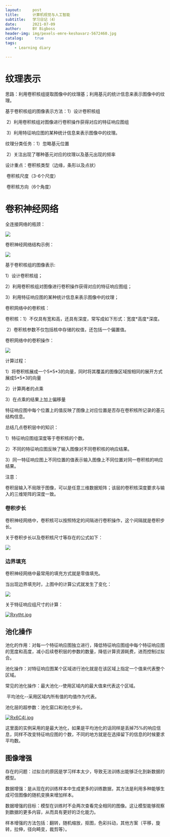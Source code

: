 ```yaml
---
layout:     post
title:      计算机视觉与人工智能
subtitle:   学习日记（4）
date:       2021-07-09
author:     BY Bigboss
header-img: img/pexels-emre-keshavarz-5672460.jpg
catalog: 	 true
tags:
    - Learning diary

---
```


# 纹理表示

思路：利用卷积核组提取图像中的纹理基；利用基元的统计信息来表示图像中的纹理。

基于卷积核组的图像表示方法：1）设计卷积核组

​                                                      2）利用卷积核组对图像进行卷积操作获得对应的特征响应图组

​                                                      3）利用特征响应图的某种统计信息来表示图像中的纹理。

纹理分类任务：1）忽略基元位置

​                           2）关注出现了哪种基元对应的纹理以及基元出现的频率

设计重点：卷积核类型（边缘，条形以及点状）

​                    卷积核尺度（3-6个尺度）

​                    卷积核方向（6个角度）

# 卷积神经网络

全连接网络的瓶颈：

![](https://ftp.bmp.ovh/imgs/2021/07/cacc5cf3d7c71a2a.jpg)

卷积神经网络结构示例：

![](https://ftp.bmp.ovh/imgs/2021/07/c587c7fa269936cd.jpg)

基于卷积核组的图像表示:

1）设计卷积核组；

2）利用卷积核组对图像进行卷积操作获得对应的特征响应图组；

3）利用特征响应图的某种统计信息来表示图像中的纹理；

卷积网络中的卷积核：

卷积核：1）不仅具有宽和高，还具有深度，常写成如下形式：宽度\*高度\*深度。

​                2）卷积核参数不仅包括核中存储的权值，还包括一个偏置值。

卷积网络中的卷积操作：

![](https://ftp.bmp.ovh/imgs/2021/07/51b6b41e5060df7a.jpg)

计算过程：

1）将卷积核展成一个5\*5\*3的向量，同时将其覆盖的图像区域按相同的展开方式展成5\*5\*3的向量

2）计算两者的点乘

3）在点乘的结果上加上偏移量

特征响应图中每个位置上的值反映了图像上对应位置是否存在卷积核所记录的基元结构信息。

总结几点卷积层中的知识：

1）特征响应图组深度等于卷积核的个数。

2）不同的特征响应图反映了输入图像对不同卷积核的响应结果。

3）同一特征响应图上不同位置的值表示输入图像上不同位置对同一卷积核的响应结果。

注意：

卷积层输入不局限于图像，可以是任意三维数据矩阵；该层的卷积核深度要求与输入的三维矩阵的深度一致。

### 卷积步长

卷积神经网络中，卷积核可以按照特定的间隔进行卷积操作，这个间隔就是卷积步长。

关于卷积步长以及卷积核尺寸等存在的公式如下：

![](https://ftp.bmp.ovh/imgs/2021/07/04f275b98d4ae78d.jpg)

### 边界填充

卷积神经网络中最常用的填充方式就是零值填充。

当出现边界填充时，上图中的计算公式就发生了变化：

![](https://ftp.bmp.ovh/imgs/2021/07/d1a3c10cb9a0ca0c.jpg)

关于特征响应组尺寸的计算：

[![Rxytht.jpg](https://z3.ax1x.com/2021/07/09/Rxytht.jpg)](https://imgtu.com/i/Rxytht)

## 池化操作

池化的作用：对每一个特征响应图独立进行，降低特征响应图组中每个特征响应图的宽度和高度，减小后续卷积层的参数的数量，降低计算资源耗费，进而控制过拟合。

池化操作：对特征响应图某个区域进行池化就是在该区域上指定一个值来代表整个区域。

常见的池化操作：最大池化--使用区域内的最大值来代表这个区域。

​                               平均池化--采用区域内所有值的均值作为代表。

池化层的超参数：池化窗口和池化步长。

[![Rx6C4I.jpg](https://z3.ax1x.com/2021/07/09/Rx6C4I.jpg)](https://imgtu.com/i/Rx6C4I)

这里面的实例采用的是最大池化，如果是平均池化的话同样是丢掉75%的响应信息，同样不改变特征响应图的个数，不同的地方就是在选择留下的信息的时候要求平均数。

## 图像增强

存在的问题：过拟合的原因是学习样本太少，导致无法训练出能够泛化到新数据的模型。

数据增强：是从现在的训练样本中生成更多的训练数据，其方法是利用多种能够生成可信图像的随机变换来增加样本。

数据增强的目标：模型在训练时不会两次查看完全相同的图像。这让模型能够观察到数据的更多内容，从而具有更好的泛化能力。

样本增强的方法包括：翻转，随机缩放，抠图，色彩抖动，其他方案（平移，旋转，拉伸，径向畸变，裁剪等）。










